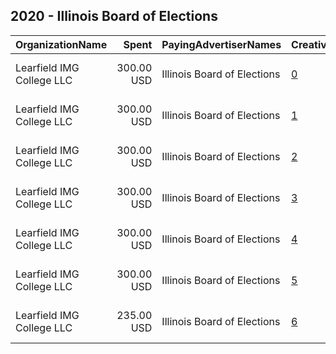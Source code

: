 ## 2020 - Illinois Board of Elections 
|OrganizationName|Spent|PayingAdvertiserNames|CreativeUrls|Impressions|Genders|AgeBrackets|CountryCodes|BillingAddresses|CandidateBallotInformation|
|:---|---:|:---|:---|---:|:---|:---|:---|:---|:---|
|Learfield IMG College  LLC|300.00 USD|Illinois Board of Elections|[0](https://www.snap.com/political-ads/asset/c547c65c00cba0cbd30f2f4fb37ba410d17e938606a5938220f71e924446129f?mediaType=mp4)|62,683||18+|united states|"540 Trade St NW,Winston-Salem,27101,US"|Register to Vote|
|Learfield IMG College  LLC|300.00 USD|Illinois Board of Elections|[1](https://www.snap.com/political-ads/asset/441c0f8b63229d63ac3e6772189858868f7db76bd45614243d7b0c9240d7e73c?mediaType=mp4)|65,079||18+|united states|"540 Trade St NW,Winston-Salem,27101,US"|Register to Vote|
|Learfield IMG College  LLC|300.00 USD|Illinois Board of Elections|[2](https://www.snap.com/political-ads/asset/8a1b1203099f92a52b77f40d7dd2ffedb93c29449d093cd9d17041c74b36cd2a?mediaType=mp4)|69,950||18+|united states|"540 Trade St NW,Winston-Salem,27101,US"|Register to Vote|
|Learfield IMG College  LLC|300.00 USD|Illinois Board of Elections|[3](https://www.snap.com/political-ads/asset/b1d1273b1c11b6380eb2f21c644689d18f2a28b4a654770a715276532b8f3972?mediaType=mp4)|68,949||18+|united states|"540 Trade St NW,Winston-Salem,27101,US"|Register to Vote|
|Learfield IMG College  LLC|300.00 USD|Illinois Board of Elections|[4](https://www.snap.com/political-ads/asset/3fb2c89ce812bbb0135426c8cdf59999bf04d2f3f94fb1d51cd54da286eeeb0d?mediaType=mp4)|113,464||18+|united states|"540 Trade St NW,Winston-Salem,27101,US"|Register to Vote|
|Learfield IMG College  LLC|300.00 USD|Illinois Board of Elections|[5](https://www.snap.com/political-ads/asset/5bd631087f1489e186edcdf8a9703f4fe26e11d4b92bd7c324f7493279d882ff?mediaType=mp4)|68,710||18+|united states|"540 Trade St NW,Winston-Salem,27101,US"|Register to Vote|
|Learfield IMG College  LLC|235.00 USD|Illinois Board of Elections|[6](https://www.snap.com/political-ads/asset/b52715bb2b10d7f5e18fd867e9965c19f00bd8024b8b35edcd6f6ed80dd9611d?mediaType=mp4)|51,894||18+|united states|"540 Trade St NW,Winston-Salem,27101,US"|Register to Vote|
